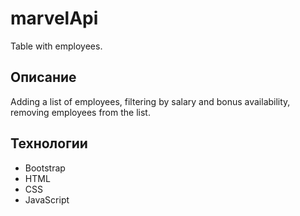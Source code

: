 # marvelApi

Table with employees. 

## Описание

Adding a list of employees, filtering by salary and bonus availability, removing employees from the list.

## Технологии

- Bootstrap
- HTML
- CSS
- JavaScript


